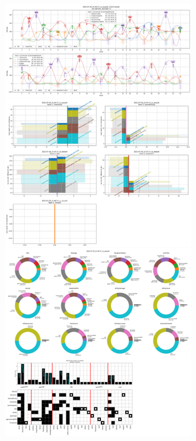 ![alt text](pictures/2022-07-29_21:44:17_cs_assault_rounds.png)
![alt text](pictures/2022-07-29_21:44:17_cs_assault_flow.png)
![alt text](pictures/2022-07-29_21:44:17_cs_assault_totals.png)
![alt text](pictures/2022-07-29_21:44:17_cs_assault_weapons.png)
